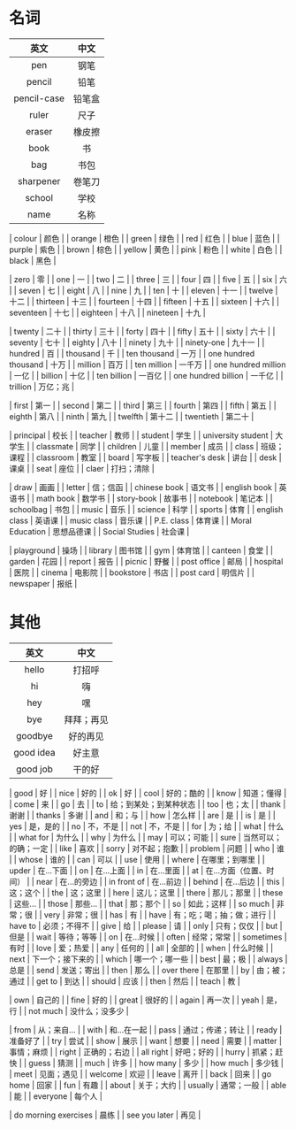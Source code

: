 # 名词
|英文|中文|
|:---:|:---:|
| pen | 钢笔 |
| pencil | 铅笔 |
| pencil-case | 铅笔盒 |
| ruler | 尺子 |
| eraser | 橡皮擦 |
| book | 书 |
| bag | 书包 |
| sharpener | 卷笔刀 |
| school | 学校 |
| name | 名称 |

| colour | 颜色 |
| orange | 橙色 |
| green | 绿色 |
| red | 红色 |
| blue | 蓝色 |
| purple | 紫色 |
| brown | 棕色 |
| yellow | 黄色 |
| pink | 粉色 |
| white | 白色 |
| black | 黑色 |

| zero | 零 |
| one | 一 |
| two | 二 |
| three | 三 |
| four | 四 |
| five | 五 |
| six | 六 |
| seven | 七 |
| eight | 八 |
| nine | 九 |
| ten | 十 |
| eleven | 十一 |
| twelve | 十二 |
| thirteen | 十三 |
| fourteen | 十四 |
| fifteen | 十五 |
| sixteen | 十六 |
| seventeen | 十七 |
| eighteen | 十八 |
| nineteen | 十九 |

| twenty | 二十 |
| thirty | 三十 |
| forty | 四十 |
| fifty | 五十 |
| sixty | 六十 |
| seventy | 七十 |
| eighty | 八十 |
| ninety | 九十 |
| ninety-one | 九十一 |
| hundred | 百 |
| thousand | 千 |
| ten thousand | 一万 |
| one hundred thousand | 十万 |
| million | 百万 |
| ten million | 一千万 |
| one hundred million | 一亿 |
| billion | 十亿 |
| ten billion | 一百亿 |
| one hundred billion | 一千亿 |
| trillion | 万亿；兆 |

| first | 第一 |
| second | 第二 |
| third | 第三 |
| fourth | 第四 |
| fifth | 第五 |
| eighth | 第八 |
| ninth | 第九 |
| twelfth | 第十二 |
| twentieth | 第二十 |

| principal | 校长 |
| teacher | 教师 |
| student | 学生 |
| university student | 大学生 |
| classmate | 同学 |
| children | 儿童 |
| member | 成员 |
| class | 班级；课程 |
| classroom | 教室 |
| board | 写字板 |
| teacher's desk | 讲台 |
| desk | 课桌 |
| seat | 座位 |
| claer | 打扫；清除 |

| draw | 画画 |
| letter | 信；信函 |
| chinese book | 语文书 |
| english book | 英语书 |
| math book | 数学书 |
| story-book | 故事书 |
| notebook | 笔记本 |
| schoolbag | 书包 |
| music | 音乐 | 
| science | 科学 |
| sports | 体育 |
| english class | 英语课 |
| music class | 音乐课 | 
| P.E. class | 体育课 | 
| Moral Education | 思想品德课 | 
| Social Studies | 社会课 | 

| playground | 操场 |
| library | 图书馆 |
| gym | 体育馆 |
| canteen | 食堂 |
| garden | 花园 |
| report | 报告 |
| picnic | 野餐 |
| post office | 邮局 |
| hospital | 医院 |
| cinema | 电影院 |
| bookstore | 书店 |
| post card | 明信片 |
| newspaper | 报纸 |

# 其他
|英文|中文|
|:---:|:---:|
| hello | 打招呼 |
| hi | 嗨 |
| hey | 嘿 |
| bye | 拜拜；再见 |
| goodbye | 好的再见 |
| good idea | 好主意 |
| good job | 干的好 |

| good | 好 |
| nice | 好的 |
| ok | 好 |
| cool | 好的；酷的 |
| know | 知道；懂得 |
| come | 来 |
| go | 去 |
| to | 给；到某处；到某种状态 |
| too | 也；太 |
| thank | 谢谢 |
| thanks | 多谢 |
| and | 和；与 |
| how | 怎么样 |
| are | 是 |
| is | 是 |
| yes | 是，是的 |
| no | 不，不是 |
| not | 不，不是 |
| for | 为；给 |
| what | 什么 |
| what for | 为什么 |
| why | 为什么 |
| may | 可以；可能 |
| sure | 当然可以；的确；一定 |
| like | 喜欢 |
| sorry | 对不起；抱歉 |
| problem | 问题 |
| who | 谁 |
| whose | 谁的 |
| can | 可以 |
| use | 使用 |
| where | 在哪里；到哪里 |
| upder | 在...下面 |
| on | 在...上面 |
| in | 在...里面 |
| at | 在...方面（位置、时间） |
| near | 在...的旁边 |
| in front of | 在...前边 |
| behind | 在...后边 |
| this | 这；这个 |
| the | 这；这里 |
| here | 这儿；这里 |
| there | 那儿；那里 |
| these | 这些... |
| those | 那些... |
| that | 那；那个 |
| so | 如此；这样 |
| so much | 非常；很 |
| very | 非常；很 |
| has | 有 |
| have | 有；吃；喝；抽；做；进行 |
| have to | 必须；不得不 |
| give | 给 |
| please | 请 |
| only | 只有；仅仅 |
| but | 但是 |
| wait | 等待；等等 |
| on | 在...时候 |
| often | 经常；常常 |
| sometimes | 有时 |
| love | 爱；热爱 |
| any | 任何的 |
| all | 全部的 |
| when | 什么时候 |
| next | 下一个；接下来的 |
| which | 哪一个；哪一些 |
| best | 最；极 |
| always | 总是 |
| send | 发送；寄出 |
| then | 那么 |
| over there | 在那里 |
| by | 由；被；通过 |
| get to | 到达 |
| should | 应该 |
| then | 然后 |
| teach | 教 |

| own | 自己的 |
| fine | 好的 |
| great | 很好的 |
| again | 再一次 |
| yeah | 是，行 |
| not much | 没什么；没多少 |

| from | 从；来自... |
| with | 和...在一起 |
| pass | 通过；传递；转让 |
| ready | 准备好了 |
| try | 尝试 |
| show | 展示 |
| want | 想要 |
| need | 需要 |
| matter | 事情；麻烦 |
| right | 正确的；右边 |
| all right | 好吧；好的 |
| hurry | 抓紧；赶快 |
| guess | 猜测 |
| much | 许多 |
| how many | 多少 |
| how much | 多少钱 |
| meet | 见面；遇见 |
| welcome | 欢迎 |
| leave | 离开 |
| back | 回来 |
| go home | 回家 |
| fun | 有趣 |
| about | 关于；大约 |
| usually | 通常；一般 |
| able | 能 |
| everyone | 每个人 |


| do morning exercises | 晨练 |
| see you later | 再见 |



